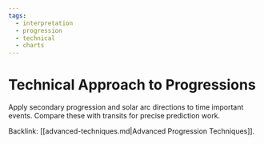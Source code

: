```yaml
---
tags:
  - interpretation
  - progression
  - technical
  - charts
---
```

# Technical Approach to Progressions

Apply secondary progression and solar arc directions to time important events. Compare these with transits for precise prediction work.

Backlink: [[advanced-techniques.md|Advanced Progression Techniques]].

